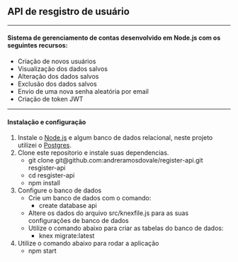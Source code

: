 <h2>API de resgistro de usuário</h3>
<hr>

<h4>Sistema de gerenciamento de contas desenvolvido em Node.js com os seguintes recursos:</h4>

<ul>
    <li>Criação de novos usuários</li>
    <li>Visualização dos dados salvos</li>
    <li>Alteração dos dados salvos</li>
    <li>Exclusão dos dados salvos</li>
    <li>Envio de uma nova senha aleatória por email</li>
    <li>Criação de token JWT</li>
</ul>

<hr>

<h4>Instalação e configuração</h4>
<ol>
    <li>Instale o <a href="https://nodejs.org/en/download/">Node.js</a> e algum banco de dados relacional, neste projeto utilizei o <a href="https://www.postgresql.org/download/windows/">Postgres</a>.</li>
    <li>Clone este repositorio e instale suas dependencias.
        <ul class="command-class">
            <li>git clone git@github.com:andreramosdovale/register-api.git resgister-api</li>
            <li>cd resgister-api</li>
            <li>npm install</li>
        </ul>
    </li>
    <li>Configure o banco de dados
        <ul>
            <li>Crie um banco de dados com o comando:
                <ul>
                    <li>create database api</li>
                </ul>
            </li>
            <li>Altere os dados do arquivo src/knexfile.js para as suas configurações de banco de dados</li>
            <li>Utilize o comando abaixo para criar as tabelas do banco de dados:
                <ul>
                    <li>knex migrate:latest</li>
                </ul>
            </li>
        </ul>
    </li>
    <li>Utilize o comando abaixo para rodar a aplicação
        <ul>
            <li>npm start</li>
        </ul>
    </li>
</ol>
